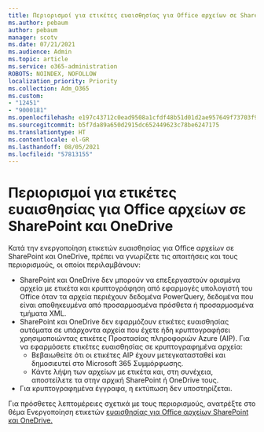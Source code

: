 ```yaml
---
title: Περιορισμοί για ετικέτες ευαισθησίας για Office αρχείων σε SharePoint και OneDrive
ms.author: pebaum
author: pebaum
manager: scotv
ms.date: 07/21/2021
ms.audience: Admin
ms.topic: article
ms.service: o365-administration
ROBOTS: NOINDEX, NOFOLLOW
localization_priority: Priority
ms.collection: Adm_O365
ms.custom:
- "12451"
- "9000181"
ms.openlocfilehash: e197c43712c0ead9508a1cfdf48b51d01d2ae957649f73703f9c33733e332bf5
ms.sourcegitcommit: b5f7da89a650d2915dc652449623c78be6247175
ms.translationtype: HT
ms.contentlocale: el-GR
ms.lasthandoff: 08/05/2021
ms.locfileid: "57813155"
---
```

# <a name="limitations-for-sensitivity-labels-for-office-files-in-sharepoint-and-onedrive"></a>Περιορισμοί για ετικέτες ευαισθησίας για Office αρχείων σε SharePoint και OneDrive

Κατά την ενεργοποίηση ετικετών ευαισθησίας για Office αρχείων σε SharePoint και OneDrive, πρέπει να γνωρίζετε τις απαιτήσεις και τους περιορισμούς, οι οποίοι περιλαμβάνουν:

- SharePoint και OneDrive δεν μπορούν να επεξεργαστούν ορισμένα αρχεία με ετικέτα και κρυπτογράφηση από εφαρμογές υπολογιστή του Office όταν τα αρχεία περιέχουν δεδομένα PowerQuery, δεδομένα που είναι αποθηκευμένα από προσαρμοσμένα πρόσθετα ή προσαρμοσμένα τμήματα XML.
- SharePoint και OneDrive δεν εφαρμόζουν ετικέτες ευαισθησίας αυτόματα σε υπάρχοντα αρχεία που έχετε ήδη κρυπτογραφήσει χρησιμοποιώντας ετικέτες Προστασίας πληροφοριών Azure (AIP). Για να εφαρμόσετε ετικέτες ευαισθησίας σε κρυπτογραφημένα αρχεία: 
    - Βεβαιωθείτε ότι οι ετικέτες AIP έχουν μετεγκατασταθεί και δημοσιευτεί στο Microsoft 365 Συμμόρφωσης.
    - Κάντε λήψη των αρχείων με ετικέτα και, στη συνέχεια, αποστείλετε τα στην αρχική SharePoint ή OneDrive τους.
- Για κρυπτογραφημένα έγγραφα, η εκτύπωση δεν υποστηρίζεται.

Για πρόσθετες λεπτομέρειες σχετικά με τους περιορισμούς, ανατρέξτε στο θέμα Ενεργοποίηση ετικετών [ευαισθησίας για Office αρχείων SharePoint και OneDrive.](/microsoft-365/compliance/sensitivity-labels-sharepoint-onedrive-files#limitations)
